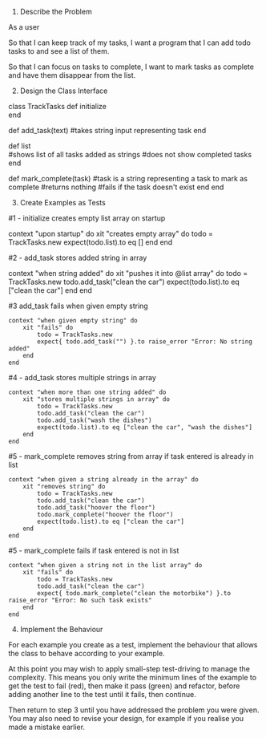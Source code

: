 1. Describe the Problem

As a user

So that I can keep track of my tasks,
I want a program that I can add todo tasks to and see a list of them.

So that I can focus on tasks to complete,
I want to mark tasks as complete and have them disappear from the list.

2. Design the Class Interface

class TrackTasks
    def initialize  
end 

def add_task(text) 
    #takes string input representing task
end

def list  
    #shows list of all tasks added as strings
    #does not show completed tasks
end

def mark_complete(task) 
    #task is a string representing a task to mark as complete
    #returns nothing
    #fails if the task doesn't exist
end
end


3. Create Examples as Tests

#1 - initialize creates empty list array on startup

context "upon startup" do
    xit "creates empty array" do
        todo = TrackTasks.new
        expect(todo.list).to eq []
    end
 end

 #2 - add_task stores added string in array

 context "when string added" do
    xit "pushes it into @list array" do
        todo = TrackTasks.new
        todo.add_task("clean the car")
        expect(todo.list).to eq ["clean the car"]
    end
end

#3 add_task fails when given empty string

    context "when given empty string" do
        xit "fails" do
            todo = TrackTasks.new
            expect{ todo.add_task("") }.to raise_error "Error: No string added"
        end
    end

#4 - add_task stores multiple strings in array

    context "when more than one string added" do
        xit "stores multiple strings in array" do
            todo = TrackTasks.new
            todo.add_task("clean the car")
            todo.add_task("wash the dishes")
            expect(todo.list).to eq ["clean the car", "wash the dishes"]
        end
    end

#5 - mark_complete removes string from array if task entered is already in list

    context "when given a string already in the array" do
        xit "removes string" do
            todo = TrackTasks.new
            todo.add_task("clean the car")
            todo.add_task("hoover the floor")
            todo.mark_complete("hoover the floor")
            expect(todo.list).to eq ["clean the car"]
        end
    end

#5 - mark_complete fails if task entered is not in list

    context "when given a string not in the list array" do
        xit "fails" do
            todo = TrackTasks.new
            todo.add_task("clean the car")
            expect{ todo.mark_complete("clean the motorbike") }.to raise_error "Error: No such task exists"
        end
    end

4. Implement the Behaviour

For each example you create as a test, implement the behaviour that allows the class to behave according to your example.

At this point you may wish to apply small-step test-driving to manage the complexity. This means you only write the minimum lines of the example to get the test to fail (red), then make it pass (green) and refactor, before adding another line to the test until it fails, then continue.

Then return to step 3 until you have addressed the problem you were given. You may also need to revise your design, for example if you realise you made a mistake earlier.